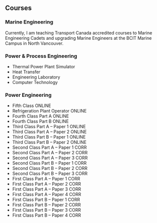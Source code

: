 
## Courses

### Marine Engineering
Currently, I am teaching Transport Canada accredited courses to Marine Engineering Cadets and upgrading Marine Engineers at the BCIT Marine Campus in North Vancouver.

### Power & Process Engineering

- Thermal Power Plant Simulator
- Heat Transfer
- Engineering Laboratory
- Computer Technology

### Power Engineering

- Fifth Class ONLINE
- Refrigeration Plant Operator ONLINE
- Fourth Class Part A ONLINE
- Fourth Class Part B ONLINE
- Third Class Part A – Paper 1 ONLINE
- Third Class Part A – Paper 2 ONLINE
- Third Class Part B – Paper 1 ONLINE
- Third Class Part B – Paper 2 ONLINE
- Second Class Part A – Paper 1 CORR
- Second Class Part A – Paper 2 CORR
- Second Class Part A – Paper 3 CORR
- Second Class Part B – Paper 1 CORR
- Second Class Part B – Paper 2 CORR
- Second Class Part B – Paper 3 CORR
- First Class Part A – Paper 1 CORR
- First Class Part A – Paper 2 CORR
- First Class Part A – Paper 3 CORR
- First Class Part A – Paper 4 CORR
- First Class Part B – Paper 1 CORR
- First Class Part B – Paper 2 CORR
- First Class Part B – Paper 3 CORR
- First Class Part B – Paper 4 CORR

